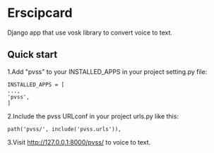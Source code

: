 Erscipcard
=========
Django app that use vosk library to convert voice to text.

Quick start
-----------
1.Add "pvss" to your INSTALLED_APPS in your project setting.py file:
```
INSTALLED_APPS = [
...,
'pvss',
]
```

2.Include the pvss URLconf in your project urls.py like this:

```
path('pvss/', include('pvss.urls')),
```

3.Visit http://127.0.0.1:8000/pvss/ to voice to text.
